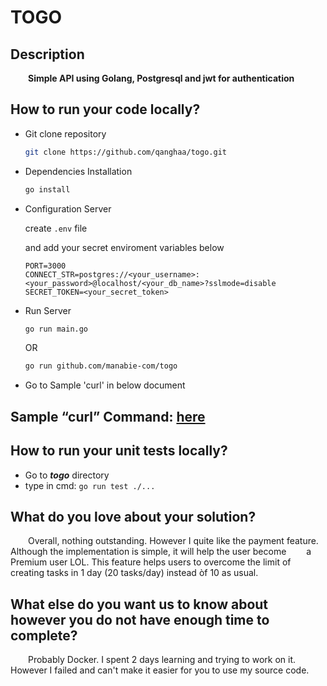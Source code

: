 # TOGO

## Description

&emsp;&emsp;**Simple API using Golang, Postgresql and jwt for authentication**	

## How to run your code locally?
- Git clone repository

	```bash
	git clone https://github.com/qanghaa/togo.git
	```
- Dependencies Installation

	```bash
	go install
	```
- Configuration Server

    create `.env` file
	
    and add your secret enviroment variables below
    ```
  PORT=3000
  CONNECT_STR=postgres://<your_username>:<your_password>@localhost/<your_db_name>?sslmode=disable
  SECRET_TOKEN=<your_secret_token>
	```
- Run Server
  ```bash
  go run main.go
	```
    OR
	```bash
  go run github.com/manabie-com/togo
  ```
- Go to Sample 'curl' in below document 
## Sample “curl” Command: [here](https://documenter.getpostman.com/view/15522883/UzBvHPBC)

## How to run your unit tests locally?
  - Go to ***togo*** directory
  - type in cmd: ```go run test ./...```

## What do you love about your solution?
  &emsp;&emsp;Overall, nothing outstanding. However I quite like the payment feature. Although the implementation is simple, it will help the user become &emsp;&emsp;a Premium user LOL. This feature helps users to overcome the limit of creating tasks in 1 day (20 tasks/day) instead òf 10 as usual.
  
## What else do you want us to know about however you do not have enough time to complete?
  &emsp;&emsp;Probably Docker. I spent 2 days learning and trying to work on it. However I failed and can't make it easier for you to use my source code.
